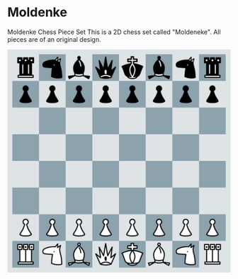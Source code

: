 # Moldenke
Moldenke Chess Piece Set
This is a 2D chess set called "Moldeneke". All pieces are of an original design.

![alt text](https://github.com/Moldenke1/Moldenke/blob/main/Moldenke%20Board%20Sample.png?raw=true)
